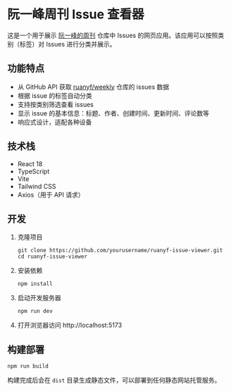 # 阮一峰周刊 Issue 查看器

这是一个用于展示 [阮一峰的周刊](https://github.com/ruanyf/weekly) 仓库中 Issues 的网页应用。该应用可以按照类别（标签）对 Issues 进行分类并展示。

## 功能特点

- 从 GitHub API 获取 [ruanyf/weekly](https://github.com/ruanyf/weekly/issues) 仓库的 issues 数据
- 根据 issue 的标签自动分类
- 支持按类别筛选查看 issues
- 显示 issue 的基本信息：标题、作者、创建时间、更新时间、评论数等
- 响应式设计，适配各种设备

## 技术栈

- React 18
- TypeScript
- Vite
- Tailwind CSS
- Axios（用于 API 请求）

## 开发

1. 克隆项目
   ```
   git clone https://github.com/yourusername/ruanyf-issue-viewer.git
   cd ruanyf-issue-viewer
   ```

2. 安装依赖
   ```
   npm install
   ```

3. 启动开发服务器
   ```
   npm run dev
   ```

4. 打开浏览器访问 http://localhost:5173

## 构建部署

```
npm run build
```

构建完成后会在 `dist` 目录生成静态文件，可以部署到任何静态网站托管服务。